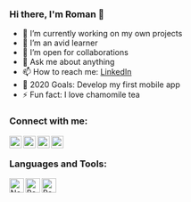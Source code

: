### Hi there, I'm Roman 👋

- 🔭 I’m currently working on my own projects
- 🌱 I’m an avid learner
- 👯 I’m open for collaborations
- 💬 Ask me about anything
- 📫 How to reach me: [LinkedIn][linkedin]
- 🥅 2020 Goals: Develop my first mobile app
- ⚡ Fun fact: I love chamomile tea

### Connect with me:

[<img align="left" alt="Roman Frolov | YouTube" width="22px" src="https://cdn.jsdelivr.net/npm/simple-icons@v3/icons/youtube.svg" />][youtube]
[<img align="left" alt="Roman Frolov | Twitter" width="22px" src="https://cdn.jsdelivr.net/npm/simple-icons@v3/icons/twitter.svg" />][twitter]
[<img align="left" alt="Roman Frolov | LinkedIn" width="22px" src="https://cdn.jsdelivr.net/npm/simple-icons@v3/icons/linkedin.svg" />][linkedin]
[<img align="left" alt="Roman Frolov | Instagram" width="22px" src="https://cdn.jsdelivr.net/npm/simple-icons@v3/icons/instagram.svg" />][instagram]

<br />

### Languages and Tools:

[<img align="left" alt="Node.js" width="26px" src="https://cdn.jsdelivr.net/npm/simple-icons@3.4.1/icons/node-dot-js.svg" />][nodejs]
[<img align="left" alt="Postgres" width="26px" src="https://cdn.jsdelivr.net/npm/simple-icons@3.4.1/icons/postgresql.svg" />][postgres]
[<img align="left" alt="Redis" width="26px" src="https://cdn.jsdelivr.net/npm/simple-icons@3.4.1/icons/redis.svg" />][redis]

[twitter]: https://twitter.com/romfrolov
[youtube]: https://youtube.com/channel/UCviAzZdmxKY8YPYjnIqmmjg
[instagram]: https://instagram.com/romfrolov
[linkedin]: https://linkedin.com/in/romfrolov
[nodejs]: https://nodejs.org/en/
[postgres]: https://www.postgresql.org/
[redis]: https://redis.io/
